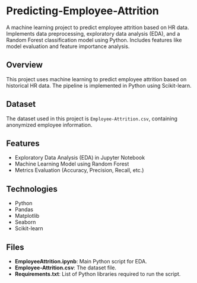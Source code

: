 # Predicting-Employee-Attrition
A machine learning project to predict employee attrition based on HR data. Implements data preprocessing, exploratory data analysis (EDA), and a Random Forest classification model using Python. Includes features like model evaluation and feature importance analysis.

## Overview
This project uses machine learning to predict employee attrition based on historical HR data. The pipeline is implemented in Python using Scikit-learn.

## Dataset
The dataset used in this project is `Employee-Attrition.csv`, containing anonymized employee information.

## Features
- Exploratory Data Analysis (EDA) in Jupyter Notebook
- Machine Learning Model using Random Forest
- Metrics Evaluation (Accuracy, Precision, Recall, etc.)

## Technologies
- Python
- Pandas
- Matplotlib
- Seaborn
- Scikit-learn

## Files
- **EmployeeAttrition.ipynb**: Main Python script for EDA.
- **Employee-Attrition.csv**: The dataset file.
- **Requirements.txt**: List of Python libraries required to run the script.
